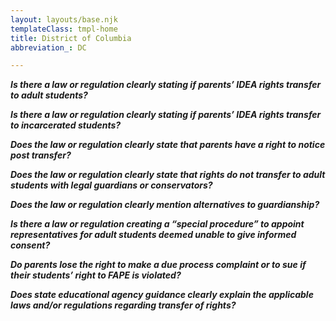 ```yaml
---
layout: layouts/base.njk
templateClass: tmpl-home
title: District of Columbia
abbreviation_: DC

---
```

**_Is there a law or regulation clearly stating if parents’ IDEA rights transfer to adult students?_**

**_Is there a law or regulation clearly stating if parents’ IDEA rights transfer to incarcerated students?_**

**_Does the law or regulation clearly state that parents have a right to notice post transfer?_**

**_Does the law or regulation clearly state that rights do not transfer to adult students with legal guardians or conservators?_**

**_Does the law or regulation clearly mention alternatives to guardianship?_**

**_Is there a law or regulation creating a “special procedure” to appoint representatives for adult students deemed unable to give informed consent?_**

**_Do parents lose the right to make a due process complaint or to sue if their students’ right to FAPE is violated?_**

**_Does state educational agency guidance clearly explain the applicable laws and/or regulations regarding transfer of rights?_**